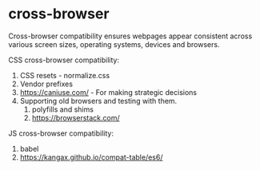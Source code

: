 # cross-browser
Cross-browser compatibility ensures webpages appear consistent across various screen sizes, operating systems, devices and browsers.

CSS cross-browser compatibility:
1. CSS resets - normalize.css
1. Vendor prefixes
1. https://caniuse.com/ - For making strategic decisions
1. Supporting old browsers and testing with them.
    1. polyfills and shims
    1. https://browserstack.com/

JS cross-browser compatibility:
1. babel
2. https://kangax.github.io/compat-table/es6/
